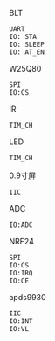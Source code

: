 BLT

```
UART
IO: STA
IO: SLEEP
IO: AT_EN
```

W25Q80

```
SPI
IO:CS
```

IR

```
TIM_CH
```

LED

```
TIM_CH
```

0.9寸屏

```
IIC
```

ADC

```
IO:ADC
```

NRF24

```
SPI
IO:CS
IO:IRQ
IO:CE
```

apds9930

```
IIC
IO:INT
IO:VL
```

